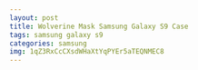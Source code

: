 ```yaml
---
layout: post
title: Wolverine Mask Samsung Galaxy S9 Case
tags: samsung galaxy s9
categories: samsung
img: 1qZ3RxCcCXsdWHaXtYqPYEr5aTEQNMEC8
---
```


